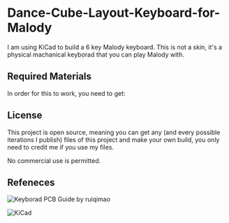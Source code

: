 # Dance-Cube-Layout-Keyboard-for-Malody

I am using KiCad to build a 6 key Malody keyboard. This is not a skin, it's a physical machanical keyborad that you can play Malody with.

## Required Materials

In order for this to work, you need to get:


## License

This project is open source, meaning you can get any (and every possible iterations I publish) files of this project and make your own build, you only need to credit me if you use my files.

No commercial use is permitted.

## Refeneces

![Keyborad PCB Guide](https://github.com/ruiqimao/keyboard-pcb-guide) by ruiqimao

![KiCad](https://www.kicad.org)
